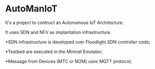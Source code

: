 # AutoManIoT
It's a project to contruct an Autonomous IoT Architecture. 

It uses SDN and NFV as implantation infrastructure. 


*SDN infrastructure is developed over Floodlight SDN controller code; 

*Testbed are executed in the Mininet Emulator; 

*Message from Devices (MTC or M2M) uses MQTT protocol; 
